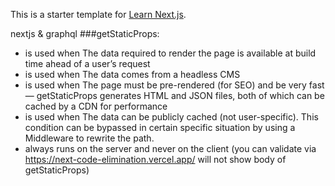 This is a starter template for [Learn Next.js](https://nextjs.org/learn).

nextjs & graphql
###getStaticProps:
- is used when The data required to render the page is available at build time ahead of a user’s request
- is used when The data comes from a headless CMS
- is used when The page must be pre-rendered (for SEO) and be very fast — getStaticProps generates HTML and JSON files, both of which can be cached by a CDN for performance
- is used when The data can be publicly cached (not user-specific). This condition can be bypassed in certain specific situation by using a Middleware to rewrite the path.
- always runs on the server and never on the client (you can validate via https://next-code-elimination.vercel.app/ will not show body of getStaticProps)


